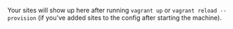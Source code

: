 Your sites will show up here after running `vagrant up` or `vagrant reload --provision` (if you've added sites to the config after starting the machine).
